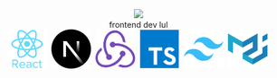 
<div align="center"/>
  <img src="https://wallbox.ru/wallpapers/main/201442/671b6dfb9a92e65.jpg" width="800" />
 
</div>
  <div align="center"/>
     frontend dev lul
 </div>
<div align="center"/>
  <img src="https://github.com/devicons/devicon/blob/master/icons/react/react-original-wordmark.svg" title="React" alt="React" width="70" height="70"/>&nbsp;
  <img src="https://github.com/devicons/devicon/blob/master/icons/nextjs/nextjs-original.svg" title="HTML5" alt="HTML" dth="70" height="70"/>&nbsp;
  <img src="https://github.com/devicons/devicon/blob/master/icons/redux/redux-original.svg" title="Redux" alt="Redux " dth="70" height="70"/>&nbsp;
  <img src="https://github.com/devicons/devicon/blob/master/icons/typescript/typescript-original.svg"  title="CSS3" alt="CSS" dth="70" height="70"/>&nbsp;
  <img src="https://github.com/devicons/devicon/blob/master/icons/tailwindcss/tailwindcss-original.svg" title="Git" **alt="Git" dth="70" height="70"/>&nbsp;
  <img src="https://github.com/devicons/devicon/blob/master/icons/materialui/materialui-original.svg" title="Git" **alt="Git" dth="70" height="70"/>&nbsp;
</div>
<br />
<br />
<div align="end" />
<!--   <a href="https://t.me/ilya_3123">
    <img src="https://www.svgrepo.com/show/354443/telegram.svg" width="60" height="60" alt="Telegram"/>
  </a> -->
</div>

